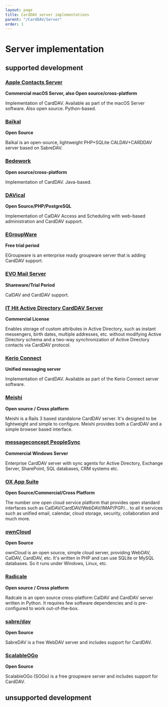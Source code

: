```yaml
---
layout: page
title: CardDAV server implementations
parent: "/CardDAV/Server"
order: 1
---
```


# Server implementation

##  supported development

###  [Apple Contacts Server](https://www.calendarserver.org/)
**Commercial macOS Server, also Open source/cross-platform**

Implementation of CardDAV. Available as part of the macOS Server software. Also open source. Python-based.

### [Baïkal](http://sabre.io/baikal/)
**Open Source**

Baïkal is an open-source, lightweight PHP+SQLite CALDAV+CARDDAV server based on SabreDAV.

### [Bedework](https://www.apereo.org/projects/bedework)
**Open source/cross-platform**

Implementation of CardDAV. Java-based.

### [DAVical](http://www.davical.org/)
**Open Source/PHP/PostgreSQL**

Implementation of CalDAV Access and Scheduling with web-based administration and CardDAV support.

### [EGroupWare](http://www.egroupware.org/)
**Free trial period**

EGroupware is an enterprise ready groupware server that is adding CardDAV support.

### [EVO Mail Server](http://www.evomailserver.com/)
**Shareware/Trial Period**

CalDAV and CardDAV support.

### [IT Hit Active Directory CardDAV Server](http://www.carddavserver.com/)
**Commercial License**

Enables storage of custom attributes in Active Directory, such as instant messengers, birth dates, multiple addresses, etc. without modifying Active Directory schema and a two-way synchronization of Active Directory contacts via CardDAV protocol.

### [Kerio Connect](http://www.kerio.com/products/kerio-connect/server)
**Unified messaging server**

Implementation of CardDAV. Available as part of the Kerio Connect server software.

### [Meishi](https://github.com/inferiorhumanorgans/meishi)
**Open source / Cross platform**

Meishi is a Rails 3 based standalone CardDAV server.  It's designed to be lightweight and simple to configure.  Meishi provides both a CardDAV and a simple browser based interface.

### [messageconcept PeopleSync](https://www.messageconcept.com/en/products/peoplesync/)
**Commercial Windows Server**

Enterprise CardDAV server with sync agents for Active Directory, Exchange Server, SharePoint, SQL databases, CRM systems etc.

### [OX App Suite](https://www.open-xchange.com/)
**Open Source/Commercial/Cross Platform**

The number one open cloud service platform that provides open standard interfaces such as CalDAV/CardDAV/WebDAV/IMAP/PGP/... to all it services such as unified email, calendar, cloud storage, security, collaboration and much more.

### [ownCloud](https://owncloud.org/)
**Open Source**

ownCloud is an open source, simple cloud server, providing WebDAV, CalDAV, CardDAV, etc. It's written in PHP and can use SQLite or MySQL databases. So it runs under Windows, Linux, etc.

### [Radicale](http://radicale.org/)
**Open source / Cross platform**

Radcale is an open source cross-platform CalDAV and CardDAV server written in Python. It requires few software dependencies and is pre-configured to work out-of-the-box.

### [sabre/dav](http://sabre.io/)
**Open Source**

SabreDAV is a free WebDAV server and includes support for CardDAV.

### [ScalableOGo](https://sogo.nu/)
**Open Source**

ScalableOGo (SOGo) is a free groupware server and includes support for CardDAV.

##  unsupported development

